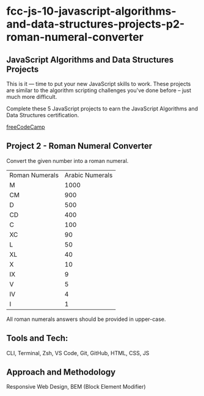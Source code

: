 # fcc-js-10-javascript-algorithms-and-data-structures-projects-p2-roman-numeral-converter

## JavaScript Algorithms and Data Structures Projects

This is it — time to put your new JavaScript skills to work. These projects are similar to the algorithm scripting challenges you've done before – just much more difficult.

Complete these 5 JavaScript projects to earn the JavaScript Algorithms and Data Structures certification.

[freeCodeCamp](https://www.freecodecamp.org/learn/javascript-algorithms-and-data-structures/)

## Project 2 - Roman Numeral Converter

Convert the given number into a roman numeral.

<table>
    <tr>
        <td>Roman Numerals</td>
        <td>Arabic Numerals</td>
    </tr>
    <tr>
        <td>M</td>
        <td>1000</td>
    </tr>
    <tr>
        <td>CM</td>
        <td>900</td>
    </tr>
    <tr>
        <td>D</td>
        <td>500</td>
    </tr>
    <tr>
        <td>CD</td>
        <td>400</td>
    </tr>
    <tr>
        <td>C</td>
        <td>100</td>
    </tr>
    <tr>
        <td>XC</td>
        <td>90</td>
    </tr>
    <tr>
        <td>L</td>
        <td>50</td>
    </tr>
    <tr>
        <td>XL</td>
        <td>40</td>
    </tr>
    <tr>
        <td>X</td>
        <td>10</td>
    </tr>
    <tr>
        <td>IX</td>
        <td>9</td>
    </tr>
    <tr>
        <td>V</td>
        <td>5</td>
    </tr>
    <tr>
        <td>IV</td>
        <td>4</td>
    </tr>
    <tr>
        <td>I</td>
        <td>1</td>
    </tr>
</table>

All roman numerals answers should be provided in upper-case.

## Tools and Tech:

CLI, Terminal, Zsh, VS Code, Git, GitHub, HTML, CSS, JS

## Approach and Methodology

Responsive Web Design, BEM (Block Element Modifier)
